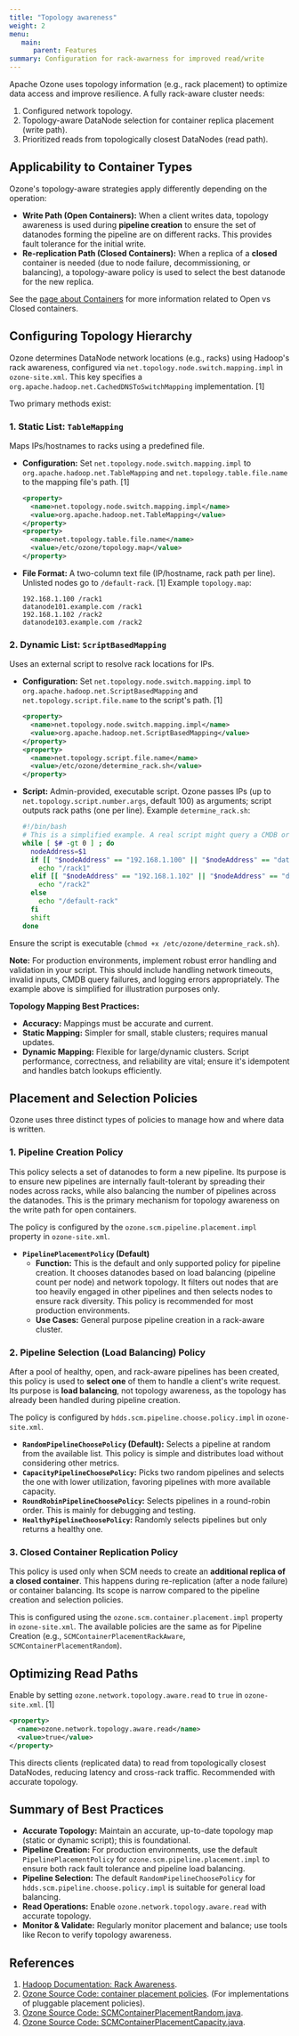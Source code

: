 ```yaml
---
title: "Topology awareness"
weight: 2
menu:
   main:
      parent: Features
summary: Configuration for rack-awarness for improved read/write
---
```

<!---
  Licensed to the Apache Software Foundation (ASF) under one or more
  contributor license agreements.  See the NOTICE file distributed with
  this work for additional information regarding copyright ownership.
  The ASF licenses this file to You under the Apache License, Version 2.0
  (the "License"); you may not use this file except in compliance with
  the License.  You may obtain a copy of the License at

      http://www.apache.org/licenses/LICENSE-2.0

  Unless required by applicable law or agreed to in writing, software
  distributed under the License is distributed on an "AS IS" BASIS,
  WITHOUT WARRANTIES OR CONDITIONS OF ANY KIND, either express or implied.
  See the License for the specific language governing permissions and
  limitations under the License.
-->

Apache Ozone uses topology information (e.g., rack placement) to optimize data access and improve resilience. A fully rack-aware cluster needs:

1.  Configured network topology.
2.  Topology-aware DataNode selection for container replica placement (write path).
3.  Prioritized reads from topologically closest DataNodes (read path).

## Applicability to Container Types

Ozone's topology-aware strategies apply differently depending on the operation:

*   **Write Path (Open Containers):** When a client writes data, topology awareness is used during **pipeline creation** to ensure the set of datanodes forming the pipeline are on different racks. This provides fault tolerance for the initial write.
*   **Re-replication Path (Closed Containers):** When a replica of a **closed** container is needed (due to node failure, decommissioning, or balancing), a topology-aware policy is used to select the best datanode for the new replica.

See the [page about Containers](concept/Containers.md) for more information related to Open vs Closed containers.


## Configuring Topology Hierarchy

Ozone determines DataNode network locations (e.g., racks) using Hadoop's rack awareness, configured via `net.topology.node.switch.mapping.impl` in `ozone-site.xml`. This key specifies a `org.apache.hadoop.net.CachedDNSToSwitchMapping` implementation. [1]

Two primary methods exist:

### 1. Static List: `TableMapping`

Maps IPs/hostnames to racks using a predefined file.

*   **Configuration:** Set `net.topology.node.switch.mapping.impl` to `org.apache.hadoop.net.TableMapping` and `net.topology.table.file.name` to the mapping file's path. [1]
    ```xml
    <property>
      <name>net.topology.node.switch.mapping.impl</name>
      <value>org.apache.hadoop.net.TableMapping</value>
    </property>
    <property>
      <name>net.topology.table.file.name</name>
      <value>/etc/ozone/topology.map</value>
    </property>
    ```
*   **File Format:** A two-column text file (IP/hostname, rack path per line). Unlisted nodes go to `/default-rack`. [1]
  Example `topology.map`:
    ```
    192.168.1.100 /rack1
    datanode101.example.com /rack1
    192.168.1.102 /rack2
    datanode103.example.com /rack2
    ```

### 2. Dynamic List: `ScriptBasedMapping`

Uses an external script to resolve rack locations for IPs.

*   **Configuration:** Set `net.topology.node.switch.mapping.impl` to `org.apache.hadoop.net.ScriptBasedMapping` and `net.topology.script.file.name` to the script's path. [1]
    ```xml
    <property>
      <name>net.topology.node.switch.mapping.impl</name>
      <value>org.apache.hadoop.net.ScriptBasedMapping</value>
    </property>
    <property>
      <name>net.topology.script.file.name</name>
      <value>/etc/ozone/determine_rack.sh</value>
    </property>
    ```
*   **Script:** Admin-provided, executable script. Ozone passes IPs (up to `net.topology.script.number.args`, default 100) as arguments; script outputs rack paths (one per line).
  Example `determine_rack.sh`:
    ```bash
    #!/bin/bash
    # This is a simplified example. A real script might query a CMDB or use other logic.
    while [ $# -gt 0 ] ; do
      nodeAddress=$1
      if [[ "$nodeAddress" == "192.168.1.100" || "$nodeAddress" == "datanode101.example.com" ]]; then
        echo "/rack1"
      elif [[ "$nodeAddress" == "192.168.1.102" || "$nodeAddress" == "datanode103.example.com" ]]; then
        echo "/rack2"
      else
        echo "/default-rack"
      fi
      shift
    done
    ```
  Ensure the script is executable (`chmod +x /etc/ozone/determine_rack.sh`).

  **Note:** For production environments, implement robust error handling and validation in your script. This should include handling network timeouts, invalid inputs, CMDB query failures, and logging errors appropriately. The example above is simplified for illustration purposes only.

**Topology Mapping Best Practices:**

*   **Accuracy:** Mappings must be accurate and current.
*   **Static Mapping:** Simpler for small, stable clusters; requires manual updates.
*   **Dynamic Mapping:** Flexible for large/dynamic clusters. Script performance, correctness, and reliability are vital; ensure it's idempotent and handles batch lookups efficiently.

## Placement and Selection Policies

Ozone uses three distinct types of policies to manage how and where data is written.

### 1. Pipeline Creation Policy

This policy selects a set of datanodes to form a new pipeline. Its purpose is to ensure new pipelines are internally fault-tolerant by spreading their nodes across racks, while also balancing the number of pipelines across the datanodes. This is the primary mechanism for topology awareness on the write path for open containers.

The policy is configured by the `ozone.scm.pipeline.placement.impl` property in `ozone-site.xml`.

*   **`PipelinePlacementPolicy` (Default)**
    *   **Function:** This is the default and only supported policy for pipeline creation. It chooses datanodes based on load balancing (pipeline count per node) and network topology. It filters out nodes that are too heavily engaged in other pipelines and then selects nodes to ensure rack diversity. This policy is recommended for most production environments.
    *   **Use Cases:** General purpose pipeline creation in a rack-aware cluster.

### 2. Pipeline Selection (Load Balancing) Policy

After a pool of healthy, open, and rack-aware pipelines has been created, this policy is used to **select one** of them to handle a client's write request. Its purpose is **load balancing**, not topology awareness, as the topology has already been handled during pipeline creation.

The policy is configured by `hdds.scm.pipeline.choose.policy.impl` in `ozone-site.xml`.

*   **`RandomPipelineChoosePolicy` (Default):** Selects a pipeline at random from the available list. This policy is simple and distributes load without considering other metrics.
*   **`CapacityPipelineChoosePolicy`:** Picks two random pipelines and selects the one with lower utilization, favoring pipelines with more available capacity.
*   **`RoundRobinPipelineChoosePolicy`:** Selects pipelines in a round-robin order. This is mainly for debugging and testing.
*   **`HealthyPipelineChoosePolicy`:** Randomly selects pipelines but only returns a healthy one.

### 3. Closed Container Replication Policy

This policy is used only when SCM needs to create an **additional replica of a closed container**. This happens during re-replication (after a node failure) or container balancing. Its scope is narrow compared to the pipeline creation and selection policies.

This is configured using the `ozone.scm.container.placement.impl` property in `ozone-site.xml`. The available policies are the same as for Pipeline Creation (e.g., `SCMContainerPlacementRackAware`, `SCMContainerPlacementRandom`).

## Optimizing Read Paths

Enable by setting `ozone.network.topology.aware.read` to `true` in `ozone-site.xml`. [1]
```xml
<property>
  <name>ozone.network.topology.aware.read</name>
  <value>true</value>
</property>
```
This directs clients (replicated data) to read from topologically closest DataNodes, reducing latency and cross-rack traffic. Recommended with accurate topology.

## Summary of Best Practices

*   **Accurate Topology:** Maintain an accurate, up-to-date topology map (static or dynamic script); this is foundational.
*   **Pipeline Creation:** For production environments, use the default `PipelinePlacementPolicy` for `ozone.scm.pipeline.placement.impl` to ensure both rack fault tolerance and pipeline load balancing.
*   **Pipeline Selection:** The default `RandomPipelineChoosePolicy` for `hdds.scm.pipeline.choose.policy.impl` is suitable for general load balancing.
*   **Read Operations:** Enable `ozone.network.topology.aware.read` with accurate topology.
*   **Monitor & Validate:** Regularly monitor placement and balance; use tools like Recon to verify topology awareness.

## References

1.  [Hadoop Documentation: Rack Awareness](https://hadoop.apache.org/docs/stable/hadoop-project-dist/hadoop-common/RackAwareness.html).
2.  [Ozone Source Code: container placement policies](https://github.com/apache/ozone/tree/master/hadoop-hdds/server-scm/src/main/java/org/apache/hadoop/hdds/scm/container/placement/algorithms). (For implementations of pluggable placement policies).
3.  [Ozone Source Code: SCMContainerPlacementRandom.java](https://github.com/apache/ozone/blob/master/hadoop-hdds/server-scm/src/main/java/org/apache/hadoop/hdds/scm/container/placement/algorithms/SCMContainerPlacementRandom.java).
4.  [Ozone Source Code: SCMContainerPlacementCapacity.java](https://github.com/apache/ozone/blob/master/hadoop-hdds/server-scm/src/main/java/org/apache/hadoop/hdds/scm/container/placement/algorithms/SCMContainerPlacementCapacity.java).
